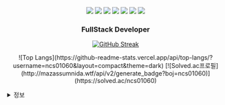 <div align="center">

<img src="https://img.shields.io/badge/JAVA-007396?style=for-the-badge&logo=java&logoColor=white">
<img src="https://img.shields.io/badge/MySQL-4479A1?style=for-the-badge&logo=MySQL&logoColor=white">
<img src="https://img.shields.io/badge/Python-007396?style=for-the-badge&logo=python&logoColor=white">
<img src="https://img.shields.io/badge/github-181717?style=for-the-badge&logo=github&logoColor=white">
<img src="https://img.shields.io/badge/aws-232F3E?style=for-the-badge&logo=aws&logoColor=white">
<img src="https://img.shields.io/badge/Flask-0000?style=for-the-badge&logo=flask&logoColor=white">
<img src="https://img.shields.io/badge/Typescript-3178C6?style=for-the-badge&logo=typescript&logoColor=white">

<h3>FullStack Developer</h3>




[![GitHub Streak](https://streak-stats.demolab.com?user=ncs01060&theme=cobalt&border_radius=10&locale=ko&date_format=%5BY.%5Dn.j)](https://git.io/streak-stats)
<br/>
<p>
  ![Top Langs](https://github-readme-stats.vercel.app/api/top-langs/?username=ncs01060&layout=compact&theme=dark)
  [![Solved.ac프로필](http://mazassumnida.wtf/api/v2/generate_badge?boj=ncs01060)](https://solved.ac/ncs01060)
</p>


</div>
  <details>
    <summary>
      정보
    </summary>
     이름 : 이영민<br/>
     나이 : 18<br/>
     Email : codingmin@icloud.com
  </details>
